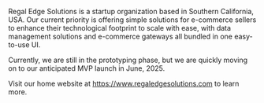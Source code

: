 Regal Edge Solutions is a startup organization based in Southern California, USA. Our current priority is offering simple solutions for e-commerce sellers to enhance their technological footprint to scale with ease, with data management solutions and e-commerce gateways all bundled in one easy-to-use UI.

Currently, we are still in the prototyping phase, but we are quickly moving on to our anticipated MVP launch in June, 2025.

Visit our home website at https://www.regaledgesolutions.com to learn more.